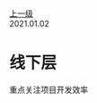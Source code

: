 <div class="extend-header">
<div class="info">
<a class="back" href="./">上一级</a>
<div class="mini">
<span>2021.01.02</span>
</div>
</div>
<div class="content">


</div>
</div>
<div class="content-header">
<h1>线下层</h1>
<summary class="desc">重点关注项目开发效率</summary>
</div>

